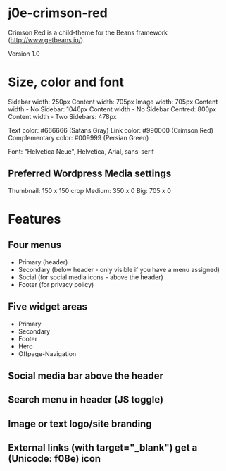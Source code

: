 # j0e-crimson-red
Crimson Red is a child-theme for the Beans framework (http://www.getbeans.io/).

Version 1.0

# Size, color and font
Sidebar width: 250px 
Content width: 705px 
Image width: 705px 
Content width - No Sidebar: 1046px 
Content width - No Sidebar Centred: 800px 
Content width - Two Sidebars: 478px 

Text color: #666666 (Satans Gray) 
Link color: #990000 (Crimson Red) 
Complementary color: #009999 (Persian Green) 

Font: "Helvetica Neue", Helvetica, Arial, sans-serif

## Preferred Wordpress Media settings
Thumbnail: 150 x 150 crop 
Medium: 350 x 0 
Big: 705 x 0 

# Features
## Four menus
* Primary (header)
* Secondary (below header - only visible if you have a menu assigned)
* Social (for social media icons - above the header)
* Footer (for privacy policy)

## Five widget areas
* Primary
* Secondary
* Footer
* Hero
* Offpage-Navigation

## Social media bar above the header

## Search menu in header (JS toggle)

## Image or text logo/site branding

## External links (with target="_blank") get a (Unicode: f08e) icon





